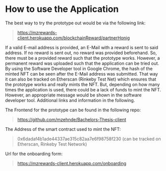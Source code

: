 # How to use the Application

The best way to try the prototype out would be via the following link:

>https://mzrewards-client.herokuapp.com/blockchainReward/partnerHonig

If a valid E-mail address is provided, an E-Mail with a reward is sent to said address. If no reward is sent out, no reward was provided beforehand. So, there must be a provided reward such that the prototype works. However, a permanent reward was uploaded such that the application can be tried out. By using the Software Developer tool in Google Chrome, the hash of the minted NFT can be seen after the E-Mail address was submitted. That way it can also be tracked on Etherscan (Rinkeby Test Net) which ensures that the prototype works and really mints the NFT. But, depending on how many times the application is used, there could be a lack of funds to mint the NFT. However, an appropriate message would be shown in the software developer tool. Additional links and information in the following.

The Frontend for the prototype can be found in the following repo:

>https://github.com/mzehnde/Bachelors-Thesis-client

The Address of the smart contract used to mint the NFT:

>0x6dadaf4b1ade44337ae315c82aa7e6f98758f230 (can be tracked on Etherscan, Rinkeby Test Network)

Url for the onboarding form:

>https://mzrewards-client.herokuapp.com/onboarding
